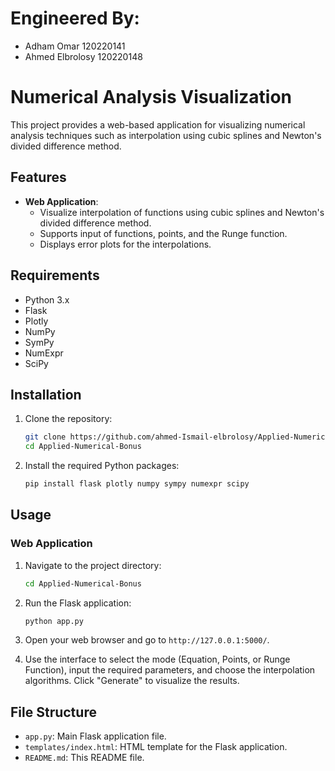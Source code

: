 # Engineered By:
  - Adham Omar 120220141
  - Ahmed Elbrolosy 120220148

# Numerical Analysis Visualization

This project provides a web-based application for visualizing numerical analysis techniques such as interpolation using cubic splines and Newton's divided difference method.

## Features

- **Web Application**:
  - Visualize interpolation of functions using cubic splines and Newton's divided difference method.
  - Supports input of functions, points, and the Runge function.
  - Displays error plots for the interpolations.

## Requirements

- Python 3.x
- Flask
- Plotly
- NumPy
- SymPy
- NumExpr
- SciPy

## Installation

1. Clone the repository:
    ```sh
    git clone https://github.com/ahmed-Ismail-elbrolosy/Applied-Numerical-Bonus
    cd Applied-Numerical-Bonus
    ```

2. Install the required Python packages:
    ```sh
    pip install flask plotly numpy sympy numexpr scipy
    ```

## Usage

### Web Application

1. Navigate to the project directory:
    ```sh
    cd Applied-Numerical-Bonus
    ```

2. Run the Flask application:
    ```sh
    python app.py
    ```

3. Open your web browser and go to `http://127.0.0.1:5000/`.

4. Use the interface to select the mode (Equation, Points, or Runge Function), input the required parameters, and choose the interpolation algorithms. Click "Generate" to visualize the results.

## File Structure

- `app.py`: Main Flask application file.
- `templates/index.html`: HTML template for the Flask application.
- `README.md`: This README file.
